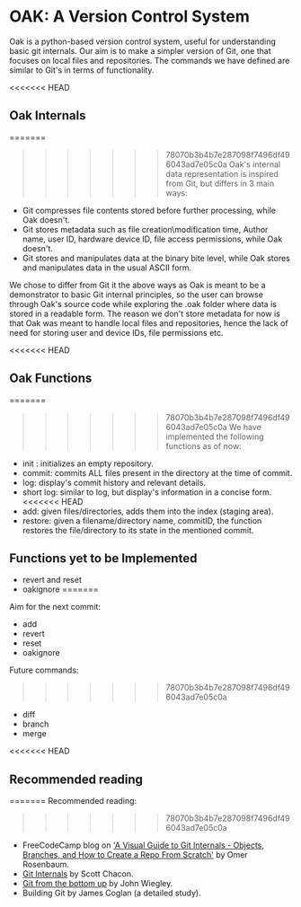 # OAK: A Version Control System
Oak is a python-based version control system, useful for understanding basic git internals. Our aim is to make a simpler version of Git, one that focuses on local files and repositories.
The commands we have defined are similar to Git's in terms of functionality.

<<<<<<< HEAD
## Oak Internals
=======
>>>>>>> 78070b3b4b7e287098f7496df496043ad7e05c0a
Oak's internal data representation is inspired from Git, but differs in 3 main ways:
* Git compresses file contents stored before further processing, while Oak doesn't.
* Git stores metadata such as file creation\modification time, Author name, user ID, hardware device ID, file access permissions, while Oak doesn't.
* Git stores and manipulates data at the binary bite level, while Oak stores and manipulates data in the usual ASCII form.

We chose to differ from Git it the above ways as Oak is meant to be a demonstrator to basic Git internal principles, so the user can browse through Oak's source code
while exploring the .oak folder where data is stored in a readable form. The reason we don't store metadata for now is that Oak was meant to handle local files and repositories,
hence the lack of need for storing user and device IDs, file permissions etc.

<<<<<<< HEAD
## Oak Functions
=======
>>>>>>> 78070b3b4b7e287098f7496df496043ad7e05c0a
We have implemented the following functions as of now:
* init : initializes an empty repository.
* commit: commits ALL files present in the directory at the time of commit.
* log: display's commit history and relevant details.
* short log: similar to log, but display's information in a concise form.
<<<<<<< HEAD
* add: given files/directories, adds them into the index (staging area).
* restore: given a filename/directory name, commitID, the function restores the file/directory to its state in the mentioned commit.

## Functions yet to be Implemented
* revert and reset
* oakignore
=======

Aim for the next commit:
* add
* revert
* reset
* oakignore

Future commands:
>>>>>>> 78070b3b4b7e287098f7496df496043ad7e05c0a
* diff
* branch
* merge

<<<<<<< HEAD
## Recommended reading
=======
Recommended reading:
>>>>>>> 78070b3b4b7e287098f7496df496043ad7e05c0a
* FreeCodeCamp blog on ['A Visual Guide to Git Internals - Objects, Branches, and How to Create a Repo From Scratch'](https://www.freecodecamp.org/news/git-internals-objects-branches-create-repo/#:~:text=In%20git%20%2C%20the%20contents%20of,creation%20time%20remains%20the%20same) by Omer Rosenbaum.
* [Git Internals](https://github.com/pluralsight/git-internals-pdf) by Scott Chacon.
* [Git from the bottom up](https://jwiegley.github.io/git-from-the-bottom-up/) by John Wiegley.
* Building Git by James Coglan (a detailed study).

